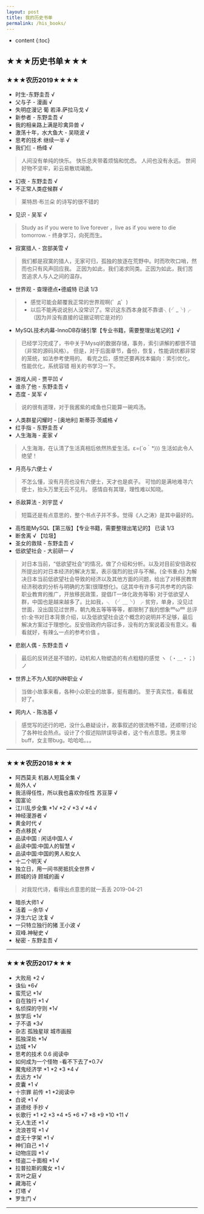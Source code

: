 ```yaml
---
layout: post
title: 我的历史书单
permalink: /his_books/
---
```


* content
{:toc}



## ★★★历史书单★★★

### ★★★农历2019★★★★
* 时生-东野圭吾 √
* 父与子 - 漫画  √ 
* 失明症漫记 葡 若泽.萨拉马戈  √
* 新参者 - 东野圭吾 √
* 我的相亲路上满是珍禽异兽  √
* 激荡十年，水大鱼大  - 吴晓波 √
* 思考的技术 继续一半 √
* 我们仨 - 杨绛 √
 > 人间没有单纯的快乐。
 > 快乐总夹带着烦恼和忧虑。
 > 人间也没有永远。
 > 世间好物不坚牢，彩云易散琉璃脆。

* 幻夜 - 东野圭吾 √
* 不正常人类症候群 √
 > 莱特昂·布兰朵 的诗写的很不错的

* 见识  -   吴军  √
> Study as if you were to live forever ，live as if you were to die tomorrow. - 终身学习，向死而生。

* 寂寞猎人 - 宫部美雪 √
> 我们都是寂寞的猎人，无家可归，孤独的放逐在荒野中。时而吹吹口哨，然而也只有风声回应我。
> 正因为如此，我们渴求同类。正因为如此，我们苦苦追求人与人之间的温存。

* 世界观 - 查理德点▪德威特  已读 1/3
> * 感觉可能会颠覆我正常的世界观啊(゜д゜)
> * 以后不能再说说别人没常识了。常识这东西本身就不靠谱╮(╯_╰)╭ （因为并没有直接的证据证明它是对的）

* MySQL技术内幕-InnoDB存储引擎【专业书籍，需要整理出笔记的】√
> 已经学习完成了，书中关于Mysql的数据存储，事务，索引讲解的都很不错（非常的源码风格）。
> 但是，对于后面章节，备份，恢复，性能调优都非常的笼统，如法参考使用的。
> 看完之后，感觉还要再找本偏向：索引优化，性能优化，系统容错 相关的书学习一下。
* 游戏人间  - 贾平凹 √
* 谁杀了他 - 东野圭吾  √
* 态度 - 吴军 √ 
> 说的很有道理，对于我酱紫的咸鱼也只能算一碗鸡汤。
* 人类群星闪耀时 -  [奥地利] 斯蒂芬·茨威格  √
*  红手指 -  东野圭吾 √
*  人生海海 - 麦家 √
> 人生海海，在认清了生活真相后依然热爱生活。ε=(´ο｀*))) 生活如此令人绝望！
* 月亮与六便士 √
> 不怎么懂，没有月亮也没有六便士，天才也是疯子。
可怕的是满地难寻六便士，抬头万里无云不见月。
感情自有其理，理性难以知晓。
* 杀敌算法 - 刘宇昆  √
> 短篇还是有点意思的，整个书点子并不多。觉得《人之涛》是其中最好的。
* 高性能MySQL【第三版】【专业书籍，需要整理出笔记的】 已读 1/3 
* 断舍离 √ 【垃圾】
* 圣女的救赎 - 东野圭吾  √
* 低欲望社会 - 大前研一 √
> 对日本当前，“低欲望社会”的情况，做了介绍和分析。以及对目前安倍政权所提出的对日本经济的解决方案，表示强烈的批评与不解。(全书重点)
> 为解决日本当前低欲望社会导致的经济以及其他方面的问题，给出了对移民教育经济税收的分析与明确的方案(很理想化)。(这其中有许多可共参考的内容:职业教育的推广，开放移民政策，提倡IT一体化政务等等)
> 对于低欲望人群，中国也是越来越多了。比如我，╮（╯＿╰）╭ 贫穷，单身，没见过世面，没出国见过世界，朝九晚五等等等等，都限制了我的想象罒ω罒
> 总评价:全书对日本背景介绍，以及低欲望社会这个概念的说明并不足够，最后解决方案过于理想化。反安倍政府内容过多，没有的方案说着没有意义。看看就好，有辣么一点的参考价值 。
* 悲剧人偶 -  东野圭吾 √
> 最后的反转还是不错的，动机和人物塑造的有点粗糙的感觉 ヽ（・＿・；)ノ
* 世界上不为人知的N种职业  √
> 当做小故事来看，各种小众职业的故事，挺有趣的。 至于真实性，看看就好了。
* 网内人 - 陈浩基  √
> 感觉写的还行的吧，没什么悬疑设计，故事叙述的很流畅不错，还顺带讨论了各种社会热点。设计了个叙述陷阱误导读者，这个有点意思。男主带buff，女主带bug。哈哈哈。。。

---

### ★★★农历2018★★★
* 阿西莫夫 机器人短篇全集  √
* 局外人 √
* 我活得任性，所以我也喜欢你任性 苏豆芽 √
* 国富论
* 江川乱步全集 *1√  *2 √ *3 √ *4 √ 
* 神经漫游者 √
* 黄金时代 √
* 奇点移民 √
* 品读中国 : 闲话中国人  √
* 品读中国:中国人的智慧 √
* 品读中国:中国的男人和女人  
* 十二个明天 √
* 独立日，用一间书房抵抗全世界  √
* 顾城的诗 顾城的画  √  
> 对我现代诗，看得出点意思的就一丢丢    2019-04-21
* 暗杀大师1 √
* 活着 －余华 √
* 浮生六记 沈复 √
* 一只特立独行的猪 王小波 √
* 双峰.神秘史  √ 
* 秘密 - 东野圭吾  √

---

### ★★★农历2017★★★

* 大败局 *2 √
* 诛仙 *6√
* 蛮荒记 *1√
* 自在独行 *1 √
* 名侦探的守则 *1√
* 放学后 *1√
* 子不语 *3√
* 杂志 孤独星球 城市画报
* 孤独深处  *1√
* 边城  *1√
* 思考的技术  0.6 阅读中
* 如何成为一个怪物 -看不下去了*0.7√
* 魔鬼经济学 *1 *2 *3  *4 √
* 去远方 *1√
* 皮囊 *1  √
* 十宗罪  前传 *1  *2阅读中
* 白说 *1 √
*  道德经 手抄  √
* 长歌行 *1 *2 *3 *4 *5 *6 *7 *8 *9 *10 *11 √
* 无人生还 *1 √
* 流浪苍穹 *1 √
* 虚无十字架 *1 √
* 神们自己 *1 √
* 动物庄园 *1 √
* 怪盗二十面相 *1 √
* 拉普拉斯的魔女 *1 √
* 言叶之庭 √
* 藏海花 √
* 灯塔  √
* 罗生门 √

---



